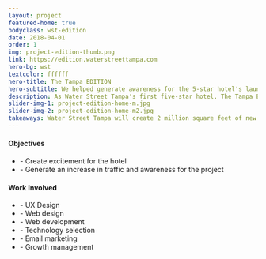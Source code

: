 ```yaml
---
layout: project
featured-home: true
bodyclass: wst-edition
date: 2018-04-01
order: 1
img: project-edition-thumb.png
link: https://edition.waterstreettampa.com
hero-bg: wst
textcolor: ffffff
hero-title: The Tampa EDITION
hero-subtitle: We helped generate awareness for the 5-star hotel's launch
description: As Water Street Tampa's first five-star hotel, The Tampa EDITION will be the cultural focal point of the Water Street Tampa neighborhood.
slider-img-1: project-edition-home-m.jpg
slider-img-2: project-edition-home-m2.jpg
takeaways: Water Street Tampa will create 2 million square feet of new office space, including downtown Tampa's first new office towers in nearly 25 years. The project, led by Strategic Property Partners, will provide a vibrant vision for the future of Tampa and for the 23,000+ people who live, work, study, and visit each day.
---
```


<div class="row-flex__md-6">
<h4 class="">Objectives</h4>
<ul>
<li>- Create excitement for the hotel</li>
<li>- Generate an increase in traffic and awareness for the project</li>
</ul>
</div>

<div class="row-flex__md-6">
<h4 class="">Work Involved</h4>
<ul>
<li>- UX Design</li>
<li>- Web design</li>
<li>- Web development</li>
<li>- Technology selection </li>
<li>- Email marketing</li>
<li>- Growth management</li>
</ul>
</div>